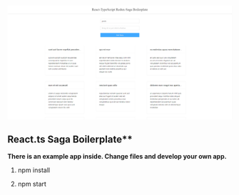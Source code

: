 ![alt text](https://github.com/kaanbayram/react-typescript-saga-boilerplate/blob/master/SAGA.png?raw=true)

## React.ts Saga Boilerplate**

**There is an example app inside. Change files and develop your own app.**

1. npm install

2. npm start
